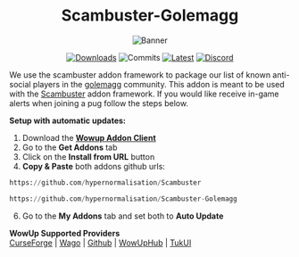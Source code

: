 <div align="center">

# Scambuster-Golemagg
![Banner](https://user-images.githubusercontent.com/52763122/212466261-6ec683c1-33a3-4d73-a127-565c020b0b96.gif)

[![Downloads](https://img.shields.io/github/downloads/Hypernormalisation/Scambuster-Golemagg/total?logo=github&color=%235ab76e&style=for-the-badge&label=)](https://github.com/Hypernormalisation/Scambuster-Golemagg/releases/latest)
![Commits](https://img.shields.io/github/commit-activity/t/hypernormalisation/scambuster-golemagg?style=for-the-badge&color=%23818dff)
[![Latest](https://img.shields.io/github/v/release/hypernormalisation/Scambuster-Golemagg?label=latest&style=for-the-badge&color=%23818dff)](https://github.com/Hypernormalisation/Scambuster-Golemagg/releases/latest)
[![Discord](https://img.shields.io/discord/610036506974748700?style=for-the-badge&logo=discord&logoColor=white&label=discord&color=%23818dff)](https://discord.gg/golemagg)

</div>

We use the scambuster addon framework to package our list of known anti-social players in the [golemagg](https://discord.gg/golemagg) community. This addon is meant to be used with the [Scambuster](https://github.com/hypernormalisation/Scambuster) addon framework. If you would like receive in-game alerts when joining a pug follow the steps below.

**Setup with automatic updates:**
1. Download the **[Wowup Addon Client](https://wowup.io/)** 
2. Go to the **Get Addons** tab
3. Click on the **Install from URL** button
4. **Copy & Paste** both addons github urls:
```python
https://github.com/hypernormalisation/Scambuster
```
```python
https://github.com/hypernormalisation/Scambuster-Golemagg
```
6. Go to the **My Addons** tab and set both to **Auto Update**


**WowUp Supported Providers**\
[CurseForge](https://www.curseforge.com/wow) | [Wago](https://addons.wago.io/) | [Github](https://github.com/) | [WowUpHub](https://wowup.io/addons) | [TukUI](https://tukui.org) 
